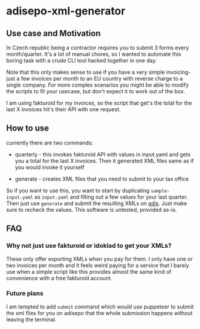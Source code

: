 # adisepo-xml-generator

## Use case and Motivation

In Czech republic being a contractor requires you to submit 3 forms every month/quarter. It's a lot of manual chores, so I wanted to automate this boring task with a crude CLI tool hacked together in one day.

Note that this only makes sense to use if you have a very simple invoicing-just a few invoices per month to an EU country with reverse charge to a single company. For more complex scenarios you might be able to modify the scripts to fit your usecase, but don't expect it to work out of the box.

I am using fakturoid for my invoices, so the script that get's the total for the last X invoices hit's their API with one request.

## How to use

currently there are two commands:

- quarterly - this invokes fakturoid API with values in input.yaml and gets you a total for the last X invoices. Then it generated XML files same as if you would invoke it yourself

- generate - creates XML files that you need to submit to your tax office

So if you want to use this, you want to start by duplicating `sample-input.yaml` as `input.yaml` and filling out a few values for your last quarter.
Then just use `generate` and submit the resulting XMLs on [adis](https://adisepo.mfcr.cz/adistc/adis/idpr_epo/epo2/uvod/vstup_expert.faces). Just make sure to recheck the values. This software is untested, provided as-is.

## FAQ

### Why not just use fakturoid or idoklad to get your XMLs?

These only offer exporting XMLs when you pay for them. I only have one or two invoices per month and it feels weird paying for a service that I barely use when a simple script like this provides almost the same kind of convenience with a free fakturoid account.

### Future plans

I am tempted to add `submit` command which would use puppeteer to submit the xml files for you on adisepo that the whole submission happens without leaving the terminal.
